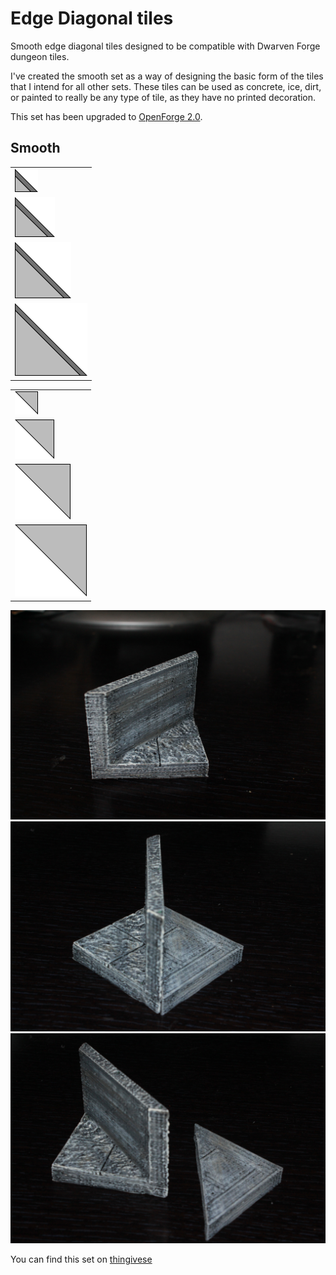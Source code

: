 Edge Diagonal tiles
===================

Smooth edge diagonal tiles designed to be compatible with Dwarven Forge dungeon tiles.

I've created the smooth set as a way of designing the basic form of the tiles that I intend for all other sets.  These tiles can be used as concrete, ice, dirt, or painted to really be any type of tile, as they have no printed decoration.

This set has been upgraded to [OpenForge 2.0](https://github.com/devonjones/OpenForge).

Smooth
------

<table>
<tr>
  <td><a href="smooth_edge_diagonal_1x1.stl"><img src="images/1x1.png"></a></td>
</tr>
<tr>
  <td><a href="smooth_edge_diagonal_2x2.stl"><img src="images/2x2.png"></a></td>
</tr>
<tr>
  <td><a href="smooth_edge_diagonal_3x3.stl"><img src="images/3x3.png"></a></td>
</tr>
<tr>
  <td><a href="smooth_edge_diagonal_4x4.stl"><img src="images/4x4.png"></a></td>
</tr>
</table>

<table>
<tr>
  <td><a href="smooth_edge_diagonal_half_floor_1x1.stl"><img src="images/1x1-half.png"></a></td>
</tr>
<tr>
  <td><a href="smooth_edge_diagonal_half_floor_2x2.stl"><img src="images/2x2-half.png"></a></td>
</tr>
<tr>
  <td><a href="smooth_edge_diagonal_half_floor_3x3.stl"><img src="images/3x3-half.png"></a></td>
</tr>
<tr>
  <td><a href="smooth_edge_diagonal_half_floor_4x4.stl"><img src="images/4x4-half.png"></a></td>
</tr>
</table>

![2x2 Diagonal](images/IMG_7764.JPG)
![2x2 Diagonal with Half diagonal floor](images/IMG_7797.JPG)
![2x2 Diagonal and Half diagonal floor](images/IMG_7798.JPG)

You can find this set on [thingivese](http://www.thingiverse.com/thing:235337)

